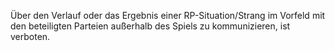 Über den Verlauf oder das Ergebnis einer RP-Situation/Strang im Vorfeld mit den beteiligten Parteien außerhalb des Spiels zu kommunizieren, ist verboten.
